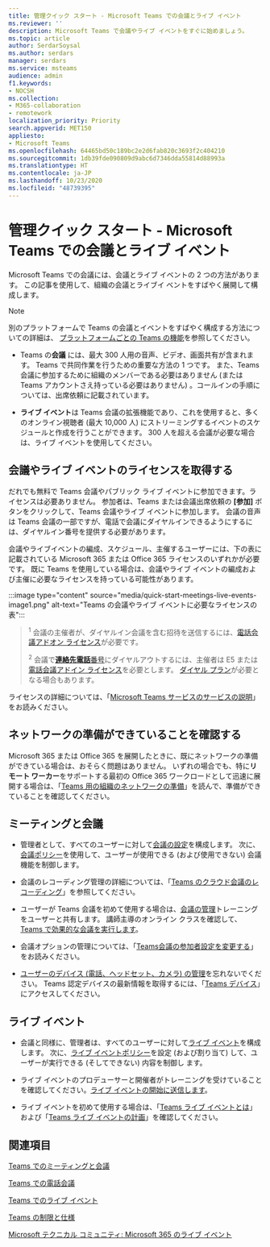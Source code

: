 ```yaml
---
title: 管理クイック スタート - Microsoft Teams での会議とライブ イベント
ms.reviewer: ''
description: Microsoft Teams で会議やライブ イベントをすぐに始めましょう。
ms.topic: article
author: SerdarSoysal
ms.author: serdars
manager: serdars
ms.service: msteams
audience: admin
f1.keywords:
- NOCSH
ms.collection:
- M365-collaboration
- remotework
localization_priority: Priority
search.appverid: MET150
appliesto:
- Microsoft Teams
ms.openlocfilehash: 64465bd50c189bc2e2d6fab820c3693f2c404210
ms.sourcegitcommit: 1db39fde090809d9abc6d7346dda55814d88993a
ms.translationtype: HT
ms.contentlocale: ja-JP
ms.lasthandoff: 10/23/2020
ms.locfileid: "48739395"
---
```

# <a name="admin-quick-start---meetings-and-live-events-in-microsoft-teams"></a>管理クイック スタート - Microsoft Teams での会議とライブ イベント

Microsoft Teams での会議には、会議とライブ イベントの 2 つの方法があります。 この記事を使用して、組織の会議とライブイ ベントをすばやく展開して構成します。

> [!Note]
> 別のプラットフォームで Teams の会議とイベントをすばやく構成する方法についての詳細は、 [プラットフォームごとの Teams の機能](https://support.microsoft.com/office/teams-features-by-platform-debe7ff4-7db4-4138-b7d0-fcc276f392d3)を参照してください。

 - Teams の**会議** には、最大 300 人用の音声、ビデオ、画面共有が含まれます。 Teams で共同作業を行うための重要な方法の 1 つです。 また、Teams 会議に参加するために組織のメンバーである必要はありません (または Teams アカウントさえ持っている必要はありません) 。コールインの手順については、出席依頼に記載されています。

 - **ライブ イベント**は Teams 会議の拡張機能であり、これを使用すると、多くのオンライン視聴者 (最大 10,000 人) にストリーミングするイベントのスケジュールと作成を行うことができます。 300 人を超える会議が必要な場合は、ライブ イベントを使用してください。

## <a name="get-licenses-for-meetings-and-live-events"></a>会議やライブ イベントのライセンスを取得する

だれでも無料で Teams 会議やパブリック ライブ イベントに参加できます。ライセンスは必要ありません。 参加者は、Teams または会議出席依頼の **[参加]** ボタンをクリックして、Teams 会議やライブ イベントに参加します。 会議の音声は Teams 会議の一部ですが、電話で会議にダイヤルインできるようにするには、ダイヤルイン番号を提供する必要があります。

会議やライブイベントの編成、スケジュール、主催するユーザーには、下の表に記載されている Microsoft 365 または Office 365 ライセンスのいずれかが必要です。 既に Teams を使用している場合は、会議やライブ イベントの編成および主催に必要なライセンスを持っている可能性があります。

:::image type="content" source="media/quick-start-meetings-live-events-image1.png" alt-text="Teams の会議やライブ イベントに必要なライセンスの表":::

> <sup>1</sup> 会議の主催者が、ダイヤルイン会議を含む招待を送信するには、[電話会議アドオン ライセンス](teams-add-on-licensing/microsoft-teams-add-on-licensing.md)が必要です。
>
> <sup>2</sup>  会議で[**連絡先電話**番号](set-up-the-call-me-feature-for-your-users.md)にダイヤルアウトするには、主催者は E5 または[電話会議アドイン ライセンス](teams-add-on-licensing/microsoft-teams-add-on-licensing.md)を必要とします。 [ダイヤル プラン](what-are-dial-plans.md)が必要となる場合もあります。

ライセンスの詳細については、「[Microsoft Teams サービスのサービスの説明](https://docs.microsoft.com/office365/servicedescriptions/teams-service-description)」をお読みください。

## <a name="make-sure-your-networks-ready"></a>ネットワークの準備ができていることを確認する

Microsoft 365 または Office 365 を展開したときに、既にネットワークの準備ができている場合は、おそらく問題はありません。 いずれの場合でも、特に**リモート ワーカー**をサポートする最初の Office 365 ワークロードとして迅速に展開する場合は、「[Teams 用の組織のネットワークの準備](prepare-network.md)」を読んで、準備ができていることを確認してください。

## <a name="meetings-and-conferencing"></a>ミーティングと会議

- 管理者として、すべてのユーザーに対して[会議の設定](meeting-settings-in-teams.md)を構成します。 次に、[会議ポリシー](meeting-policies-in-teams.md)を使用して、ユーザーが使用できる (および使用できない) 会議機能を制御します。

- 会議のレコーディング管理の詳細については、「[Teams のクラウド会議のレコーディング](cloud-recording.md)」を参照してください。

- ユーザーが Teams 会議を初めて使用する場合は、[会議の管理](https://support.office.com/article/join-a-teams-meeting-078e9868-f1aa-4414-8bb9-ee88e9236ee4)トレーニングをユーザーと共有します。 講師主導のオンライン クラスを確認して、[Teams で効果的な会議を実行します](https://microsoftteams.eventbuilder.com/MaximizingTeamsMeetings)。

- 会議オプションの管理については、「[Teams会議の参加者設定を変更する](https://support.microsoft.com/article/change-participant-settings-for-a-teams-meeting-53261366-dbd5-45f9-aae9-a70e6354f88e)」をお読みください。

- [ユーザーのデバイス (電話、ヘッドセット、カメラ) の管理](device-management.md)を忘れないでください。 Teams 認定デバイスの最新情報を取得するには、「[Teams デバイス](https://office.com/teamsdevices)」にアクセスしてください。

## <a name="live-events"></a>ライブ イベント

- 会議と同様に、管理者は、すべてのユーザーに対して[ライブ イベント](teams-live-events/configure-teams-live-events.md)を構成します。 次に、[ライブ イベントポリシー](teams-live-events/set-up-for-teams-live-events.md)を設定 (および割り当て) して、ユーザーが実行できる (そしてできない) 内容を制御し ます。

- ライブ イベントのプロデューサーと開催者がトレーニングを受けていることを確認してください。[ライブ イベントの開始に送信します](https://support.office.com/article/get-started-with-microsoft-teams-live-events-d077fec2-a058-483e-9ab5-1494afda578a)。

- ライブ イベントを初めて使用する場合は、「[Teams ライブ イベントとは](teams-live-events/what-are-teams-live-events.md)」および「[Teams ライブ イベントの計画](teams-live-events/plan-for-teams-live-events.md)」を確認してください。

## <a name="related-topics"></a>関連項目

[Teams でのミーティングと会議](deploy-meetings-microsoft-teams-landing-page.md)

[Teams での電話会議](deploy-audio-conferencing-teams-landing-page.md)

[Teams でのライブ イベント](teams-live-events/what-are-teams-live-events.md)

[Teams の制限と仕様](limits-specifications-teams.md)

[Microsoft テクニカル コミュニティ: Microsoft 365 のライブ イベント](https://resources.techcommunity.microsoft.com/live-events/)
